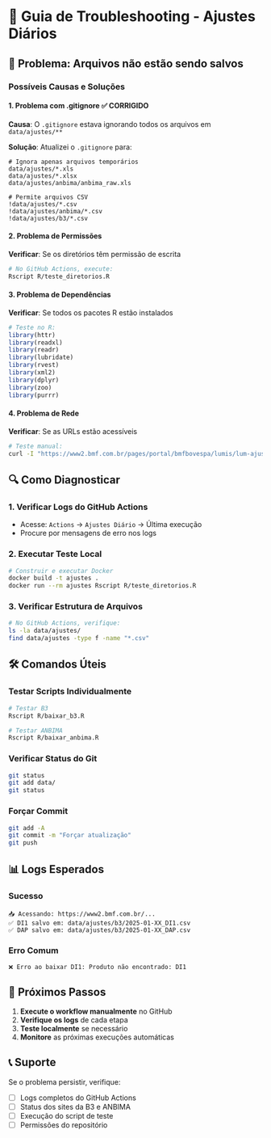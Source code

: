 # 🔧 Guia de Troubleshooting - Ajustes Diários

## 🚨 Problema: Arquivos não estão sendo salvos

### Possíveis Causas e Soluções

#### 1. **Problema com .gitignore** ✅ CORRIGIDO
**Causa**: O `.gitignore` estava ignorando todos os arquivos em `data/ajustes/**`

**Solução**: Atualizei o `.gitignore` para:
```gitignore
# Ignora apenas arquivos temporários
data/ajustes/*.xls
data/ajustes/*.xlsx
data/ajustes/anbima/anbima_raw.xls

# Permite arquivos CSV
!data/ajustes/*.csv
!data/ajustes/anbima/*.csv
!data/ajustes/b3/*.csv
```

#### 2. **Problema de Permissões**
**Verificar**: Se os diretórios têm permissão de escrita
```bash
# No GitHub Actions, execute:
Rscript R/teste_diretorios.R
```

#### 3. **Problema de Dependências**
**Verificar**: Se todos os pacotes R estão instalados
```r
# Teste no R:
library(httr)
library(readxl)
library(readr)
library(lubridate)
library(rvest)
library(xml2)
library(dplyr)
library(zoo)
library(purrr)
```

#### 4. **Problema de Rede**
**Verificar**: Se as URLs estão acessíveis
```bash
# Teste manual:
curl -I "https://www2.bmf.com.br/pages/portal/bmfbovespa/lumis/lum-ajustes-do-pregao-ptBR.asp"
```

## 🔍 Como Diagnosticar

### 1. **Verificar Logs do GitHub Actions**
- Acesse: `Actions` → `Ajustes Diário` → Última execução
- Procure por mensagens de erro nos logs

### 2. **Executar Teste Local**
```bash
# Construir e executar Docker
docker build -t ajustes .
docker run --rm ajustes Rscript R/teste_diretorios.R
```

### 3. **Verificar Estrutura de Arquivos**
```bash
# No GitHub Actions, verifique:
ls -la data/ajustes/
find data/ajustes -type f -name "*.csv"
```

## 🛠️ Comandos Úteis

### Testar Scripts Individualmente
```bash
# Testar B3
Rscript R/baixar_b3.R

# Testar ANBIMA
Rscript R/baixar_anbima.R
```

### Verificar Status do Git
```bash
git status
git add data/
git status
```

### Forçar Commit
```bash
git add -A
git commit -m "Forçar atualização"
git push
```

## 📊 Logs Esperados

### Sucesso
```
📥 Acessando: https://www2.bmf.com.br/...
✅ DI1 salvo em: data/ajustes/b3/2025-01-XX_DI1.csv
✅ DAP salvo em: data/ajustes/b3/2025-01-XX_DAP.csv
```

### Erro Comum
```
❌ Erro ao baixar DI1: Produto não encontrado: DI1
```

## 🔄 Próximos Passos

1. **Execute o workflow manualmente** no GitHub
2. **Verifique os logs** de cada etapa
3. **Teste localmente** se necessário
4. **Monitore** as próximas execuções automáticas

## 📞 Suporte

Se o problema persistir, verifique:
- [ ] Logs completos do GitHub Actions
- [ ] Status dos sites da B3 e ANBIMA
- [ ] Execução do script de teste
- [ ] Permissões do repositório
